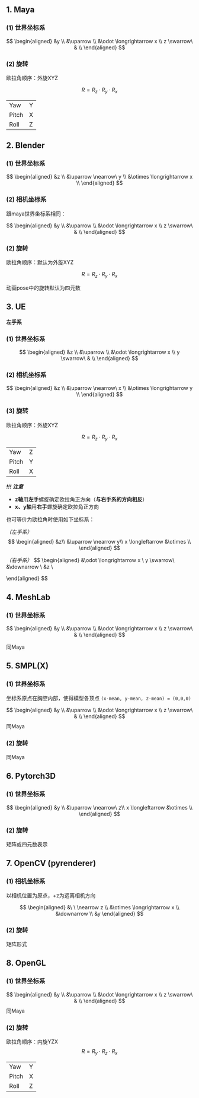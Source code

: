 ## 1. Maya

### (1) 世界坐标系

$$
\begin{aligned}
	&y \\
	&\uparrow \\
	&\odot \longrightarrow x \\
z \swarrow\ & \\
\end{aligned}
$$

### (2) 旋转

欧拉角顺序：外旋XYZ

$$
R = R_z \cdot R_y \cdot R_x
$$

|       |     |
| ----- | --- |
| Yaw   | Y   |
| Pitch | X   |
| Roll  | Z   |

## 2. Blender

### (1) 世界坐标系

$$
\begin{aligned}
&z \\
&\uparrow \nearrow\ y \\
&\otimes \longrightarrow x \\
\end{aligned}
$$

### (2) 相机坐标系

跟maya世界坐标系相同：

$$
\begin{aligned}
	&y \\
	&\uparrow \\
	&\odot \longrightarrow x \\
z \swarrow\ & \\
\end{aligned}
$$

### (2) 旋转

欧拉角顺序：默认为外旋XYZ

$$
R = R_z \cdot R_y \cdot R_x
$$

动画pose中的旋转默认为四元数

## 3. UE

**左手系**

### (1) 世界坐标系

$$
\begin{aligned}
	&z \\
	&\uparrow \\
	&\odot \longrightarrow x \\
y \swarrow\ & \\
\end{aligned}
$$

### (2) 相机坐标系

$$
\begin{aligned}
&z \\
&\uparrow \nearrow\ x \\
&\otimes \longrightarrow y \\
\end{aligned}
$$

### (3) 旋转

欧拉角顺序：外旋XYZ

$$
R = R_z \cdot R_y \cdot R_x
$$

|       |     |
| ----- | --- |
| Yaw   | Z   |
| Pitch | Y   |
| Roll  | X   |

***!!! 注意***
- **z轴**用**左手**螺旋确定欧拉角正方向（**与右手系的方向相反**）
- **x、y轴**用**右手**螺旋确定欧拉角正方向

也可等价为欧拉角时使用如下坐标系：

*（左手系）*
$$
\begin{aligned}
	&z\\
	&\uparrow \nearrow y\\
x \longleftarrow &\otimes \\
\end{aligned}
$$

*（右手系）*
$$
\begin{aligned}
	&\odot \longrightarrow x \\
y \swarrow\ &\downarrow \\
   &z \\
	
\end{aligned}
$$

## 4. MeshLab

### (1) 世界坐标系

$$
\begin{aligned}
	&y \\
	&\uparrow \\
	&\odot \longrightarrow x \\
z \swarrow\ & \\
\end{aligned}
$$

同Maya

## 5. SMPL(X)

### (1) 世界坐标系

坐标系原点在胸腔内部，使得模型各顶点 `(x-mean, y-mean, z-mean) = (0,0,0)`

$$
\begin{aligned}
	&y \\
	&\uparrow \\
	&\odot \longrightarrow x \\
z \swarrow\ & \\
\end{aligned}
$$
同Maya

### (2) 旋转
同Maya

## 6. Pytorch3D

### (1) 世界坐标系
$$
\begin{aligned}
&y \\
&\uparrow \nearrow\ z\\
x \longleftarrow &\otimes \\
\end{aligned}
$$

### (2) 旋转

矩阵或四元数表示

## 7. OpenCV (pyrenderer)

### (1) 相机坐标系

以相机位置为原点，+z为远离相机方向

$$
\begin{aligned}
	&\ \ \nearrow z \\
	&\otimes \longrightarrow x \\
	&\downarrow \\
	&y
\end{aligned}
$$

### (2) 旋转

矩阵形式

## 8. OpenGL

### (1) 世界坐标系
$$
\begin{aligned}
	&y \\
	&\uparrow \\
	&\odot \longrightarrow x \\
z \swarrow\ & \\
\end{aligned}
$$
同Maya

### (2) 旋转

欧拉角顺序：内旋YZX
$$
R = R_y \cdot R_z \cdot R_x
$$

|       |     |
| ----- | --- |
| Yaw   | Y   |
| Pitch | X   |
| Roll  | Z   |
